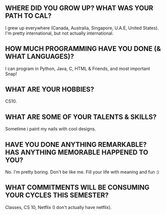 ## WHERE DID YOU GROW UP? WHAT WAS YOUR PATH TO CAL?
I grew up everywhere (Canada, Australia, Singapore, U.A.E, United States). I'm pretty international, but not actually international.

## HOW MUCH PROGRAMMING HAVE YOU DONE (& WHAT LANGUAGES)?
I can program in Python, Java, C, HTML & Friends, and most important Snap!

## WHAT ARE YOUR HOBBIES?
CS10. 

## WHAT ARE SOME OF YOUR TALENTS & SKILLS?
Sometime i paint my nails with cool designs.

## HAVE YOU DONE ANYTHING REMARKABLE? HAS ANYTHING MEMORABLE HAPPENED TO YOU?
No. I'm pretty boring. Don't be like me. Fill your life with meaning and fun :)

## WHAT COMMITMENTS WILL BE CONSUMING YOUR CYCLES THIS SEMESTER?
Classes, CS 10, Netflix (I don't actually have netflix). 